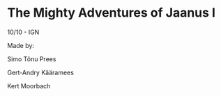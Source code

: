 # The Mighty Adventures of Jaanus I
10/10 - IGN


Made by: 

Simo Tõnu Prees

Gert-Andry Kääramees

Kert Moorbach
